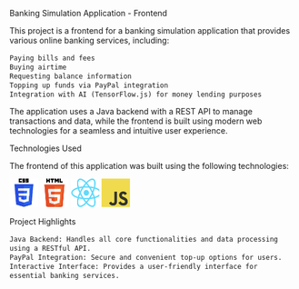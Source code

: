 Banking Simulation Application - Frontend

This project is a frontend for a banking simulation application that provides various online banking services, including:

    Paying bills and fees
    Buying airtime
    Requesting balance information
    Topping up funds via PayPal integration
    Integration with AI (TensorFlow.js) for money lending purposes

The application uses a Java backend with a REST API to manage transactions and data, while the frontend is built using modern web technologies for a seamless and intuitive user experience.

Technologies Used

The frontend of this application was built using the following technologies:
<div> <img src="./src/LoginPage/Images/Css-logo.jpeg" alt="CSS Logo" width="50" height="50" /> <img src="./src/LoginPage/Images/html-logo.png" alt="HTML Logo" width="50" height="50" /> <img src="./src/LoginPage/Images/Untitled.png" alt="Java Logo" width="50" height="50" /> <img src="./src/LoginPage/Images/Java-script-Logo.png" alt="JavaScript Logo" width="50" height="50" /> </div>


Project Highlights

    Java Backend: Handles all core functionalities and data processing using a RESTful API.
    PayPal Integration: Secure and convenient top-up options for users.
    Interactive Interface: Provides a user-friendly interface for essential banking services.

